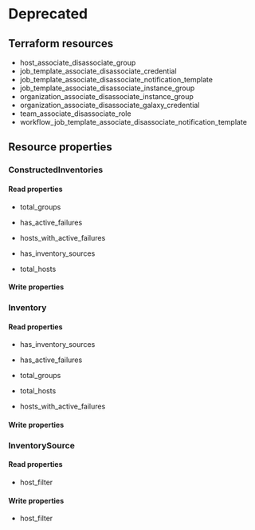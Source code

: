 # Deprecated

## Terraform resources
- host_associate_disassociate_group
- job_template_associate_disassociate_credential
- job_template_associate_disassociate_notification_template
- job_template_associate_disassociate_instance_group
- organization_associate_disassociate_instance_group
- organization_associate_disassociate_galaxy_credential
- team_associate_disassociate_role
- workflow_job_template_associate_disassociate_notification_template

## Resource properties




### ConstructedInventories

#### Read properties

- total_groups

- has_active_failures

- hosts_with_active_failures

- has_inventory_sources

- total_hosts


#### Write properties











### Inventory

#### Read properties

- has_inventory_sources

- has_active_failures

- total_groups

- total_hosts

- hosts_with_active_failures


#### Write properties




### InventorySource

#### Read properties

- host_filter


#### Write properties

- host_filter
































